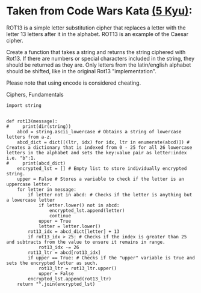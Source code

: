 # Taken from Code Wars Kata [(5 Kyu)](https://www.codewars.com/kata/530e15517bc88ac656000716/train/python):

ROT13 is a simple letter substitution cipher that replaces a letter with the letter 13 letters after it in the alphabet. ROT13 is an example of the Caesar cipher.

Create a function that takes a string and returns the string ciphered with Rot13. If there are numbers or special characters included in the string, they should be returned as they are. Only letters from the latin/english alphabet should be shifted, like in the original Rot13 "implementation".

Please note that using encode is considered cheating.

Ciphers, Fundamentals
```
import string


def rot13(message):
#     print(dir(string))
    abcd = string.ascii_lowercase # Obtains a string of lowercase letters from a-z.
    abcd_dict = dict([(ltr, idx) for idx, ltr in enumerate(abcd)]) # Creates a dictionary that is indexed from 0 - 25 for all 26 lowercase letters in the alphabet and sets the key:value pair as letter:index i.e. "b":1.
#     print(abcd_dict)
    encrypted_lst = [] # Empty list to store individually encrypted string.
    upper = False # Stores a variable to check if the letter is an uppercase letter.
    for letter in message:
        if letter not in abcd: # Checks if the letter is anything but a lowercase letter
            if letter.lower() not in abcd:
                encrypted_lst.append(letter)
                continue
            upper = True
            letter = letter.lower()
        rot13_idx = abcd_dict[letter] + 13
        if rot13_idx > 25: # Checks if the index is greater than 25 and subtracts from the value to ensure it remains in range.
            rot13_idx -= 26
        rot13_ltr = abcd[rot13_idx]
        if upper == True: # Checks if the "upper" variable is true and sets the encrypted letter as such.
            rot13_ltr = rot13_ltr.upper()
            upper = False
        encrypted_lst.append(rot13_ltr)
    return "".join(encrypted_lst)
```
